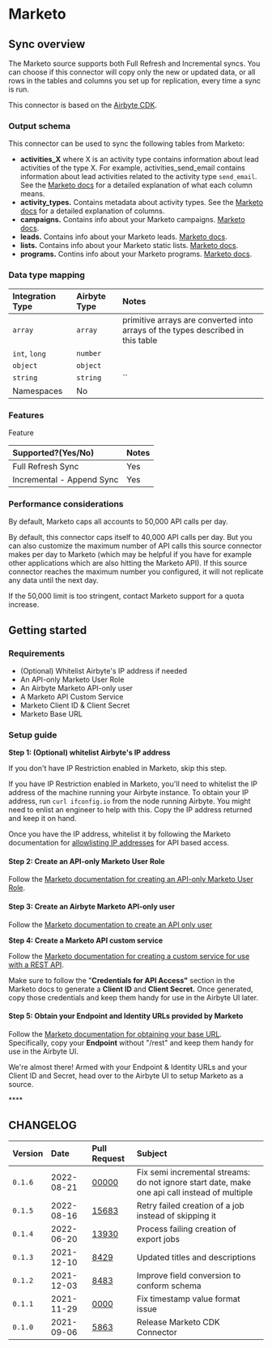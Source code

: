 # Marketo

## Sync overview

The Marketo source supports both Full Refresh and Incremental syncs. You can choose if this connector will copy only the new or updated data, or all rows in the tables and columns you set up for replication, every time a sync is run.

This connector is based on the [Airbyte CDK](https://docs.airbyte.io/connector-development/cdk-python).

### Output schema

This connector can be used to sync the following tables from Marketo:

* **activities\_X** where X is an activity type contains information about lead activities of the type X. For example, activities\_send\_email contains information about lead activities related to the activity type `send_email`. See the [Marketo docs](https://developers.marketo.com/rest-api/endpoint-reference/lead-database-endpoint-reference/#!/Activities/getLeadActivitiesUsingGET) for a detailed explanation of what each column means. 
* **activity\_types.** Contains metadata about activity types. See the [Marketo docs](https://developers.marketo.com/rest-api/endpoint-reference/lead-database-endpoint-reference/#!/Activities/getAllActivityTypesUsingGET) for a detailed explanation of columns. 
* **campaigns.** Contains info about your Marketo campaigns. [Marketo docs](https://developers.marketo.com/rest-api/endpoint-reference/lead-database-endpoint-reference/#!/Campaigns/getCampaignsUsingGET). 
* **leads.** Contains info about your Marketo leads. [Marketo docs](https://developers.marketo.com/rest-api/endpoint-reference/lead-database-endpoint-reference/#!/Leads/getLeadByIdUsingGET). 
* **lists.** Contains info about your Marketo static lists. [Marketo docs](https://developers.marketo.com/rest-api/endpoint-reference/lead-database-endpoint-reference/#!/Static_Lists/getListByIdUsingGET). 
* **programs.** Contins info about your Marketo programs. [Marketo docs](https://developers.marketo.com/rest-api/endpoint-reference/asset-endpoint-reference/#!/Programs/browseProgramsUsingGET). 

### Data type mapping

| Integration Type | Airbyte Type | Notes                                                                           |
|:-----------------|:-------------|:--------------------------------------------------------------------------------|
| `array`          | `array`      | primitive arrays are converted into arrays of the types described in this table |
| `int`, `long`    | `number`     |                                                                                 |
| `object`         | `object`     |                                                                                 |
| `string`         | `string`     | \`\`                                                                            |
| Namespaces       | No           |                                                                                 |

### Features

Feature

| Supported?\(Yes/No\)      | Notes |
|:--------------------------|:------|
| Full Refresh Sync         | Yes   |
| Incremental - Append Sync | Yes   |

### Performance considerations

By default, Marketo caps all accounts to 50,000 API calls per day.

By default, this connector caps itself to 40,000 API calls per day. But you can also customize the maximum number of API calls this source connector makes per day to Marketo \(which may be helpful if you have for example other applications which are also hitting the Marketo API\). If this source connector reaches the maximum number you configured, it will not replicate any data until the next day.

If the 50,000 limit is too stringent, contact Marketo support for a quota increase.

## Getting started

### Requirements

* \(Optional\) Whitelist Airbyte's IP address if needed
* An API-only Marketo User Role 
* An Airbyte Marketo API-only user
* A Marketo API Custom Service
* Marketo Client ID & Client Secret
* Marketo Base URL 

### Setup guide

**Step 1: \(Optional\) whitelist Airbyte's IP address**

If you don't have IP Restriction enabled in Marketo, skip this step.

If you have IP Restriction enabled in Marketo, you'll need to whitelist the IP address of the machine running your Airbyte instance. To obtain your IP address, run `curl ifconfig.io` from the node running Airbyte. You might need to enlist an engineer to help with this. Copy the IP address returned and keep it on hand.

Once you have the IP address, whitelist it by following the Marketo documentation for [allowlisting IP addresses](https://docs.marketo.com/display/public/DOCS/Create+an+Allowlist+for+IP-Based+API+Access) for API based access.

#### Step 2: Create an API-only Marketo User Role

Follow the [Marketo documentation for creating an API-only Marketo User Role](https://docs.marketo.com/display/public/DOCS/Create+an+API+Only+User+Role).

#### Step 3: Create an Airbyte Marketo API-only user

Follow the [Marketo documentation to create an API only user](https://docs.marketo.com/display/public/DOCS/Create+an+API+Only+User)

**Step 4: Create a Marketo API custom service**

Follow the [Marketo documentation for creating a custom service for use with a REST API](https://docs.marketo.com/display/public/DOCS/Create+a+Custom+Service+for+Use+with+ReST+API).

Make sure to follow the "**Credentials for API Access"** section in the Marketo docs to generate a **Client ID** and **Client Secret.** Once generated, copy those credentials and keep them handy for use in the Airbyte UI later.

#### Step 5: Obtain your Endpoint and Identity URLs provided by Marketo

Follow the [Marketo documentation for obtaining your base URL](https://developers.marketo.com/rest-api/base-url/). Specifically, copy your **Endpoint** without "/rest" and keep them handy for use in the Airbyte UI.

We're almost there! Armed with your Endpoint & Identity URLs and your Client ID and Secret, head over to the Airbyte UI to setup Marketo as a source.

\*\*\*\*

## CHANGELOG

| Version | Date       | Pull Request                                             | Subject                                                                                       |
|:--------|:-----------|:---------------------------------------------------------|:----------------------------------------------------------------------------------------------|
| `0.1.6` | 2022-08-21 | [00000](https://github.com/airbytehq/airbyte/pull/00000) | Fix semi incremental streams: do not ignore start date, make one api call instead of multiple |
| `0.1.5` | 2022-08-16 | [15683](https://github.com/airbytehq/airbyte/pull/15683) | Retry failed creation of a job instead of skipping it                                         |
| `0.1.4` | 2022-06-20 | [13930](https://github.com/airbytehq/airbyte/pull/13930) | Process failing creation of export jobs                                                       |
| `0.1.3` | 2021-12-10 | [8429](https://github.com/airbytehq/airbyte/pull/8578)   | Updated titles and descriptions                                                               |
| `0.1.2` | 2021-12-03 | [8483](https://github.com/airbytehq/airbyte/pull/8483)   | Improve field conversion to conform schema                                                    |
| `0.1.1` | 2021-11-29 | [0000](https://github.com/airbytehq/airbyte/pull/0000)   | Fix timestamp value format issue                                                              |
| `0.1.0` | 2021-09-06 | [5863](https://github.com/airbytehq/airbyte/pull/5863)   | Release Marketo CDK Connector                                                                 |

